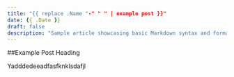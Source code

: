 ```yaml
---
title: "{{ replace .Name "-" " " | example post }}"
date: {{ .Date }}
draft: false
description: "Sample article showcasing basic Markdown syntax and formatting for HTML elements."
---
```


##Example Post Heading

Yadddedeeadfasfknklsdafjl
